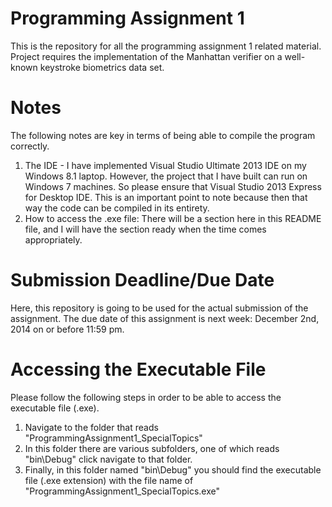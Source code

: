 Programming Assignment 1
===============================================
This is the repository for all the programming assignment 1 related material.
Project requires the implementation of the Manhattan verifier on a well-known keystroke biometrics data set.  

Notes
===============================================
The following notes are key in terms of being able to compile the program correctly.

1.  The IDE - I have implemented Visual Studio Ultimate 2013 IDE on my Windows 8.1 laptop.  However, the project that I have built can run on Windows 7 machines.  So please ensure that Visual Studio 2013 Express for Desktop IDE.  This is an important point to note because then that way the code can be compiled in its entirety. 
2.  How to access the .exe file:  There will be a section here in this README file, and I will have the section ready when the time comes appropriately. 

Submission Deadline/Due Date
===============================================
Here, this repository is going to be used for the actual submission of the assignment.  The due date of this assignment is next week: December 2nd, 2014 on or before 11:59 pm.  

Accessing the Executable File
===============================================
Please follow the following steps in order to be able to access the executable file (.exe).


1. Navigate to the folder that reads "ProgrammingAssignment1_SpecialTopics"
2. In this folder there are various subfolders, one of which reads "bin\Debug" click navigate to that folder. 
3. Finally, in this folder named "bin\Debug" you should find the executable file (.exe extension) with the file name of "ProgrammingAssignment1_SpecialTopics.exe"
